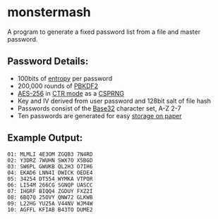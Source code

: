 # monstermash
A program to generate a fixed password list from a file and master password.

## Password Details:
- 100bits of [entropy](https://en.wikipedia.org/wiki/Password_strength) per password
- 200,000 rounds of [PBKDF2](https://en.wikipedia.org/wiki/PBKDF2)
- [AES-256](https://en.wikipedia.org/wiki/Advanced_Encryption_Standard) in [CTR mode](https://en.wikipedia.org/wiki/Block_cipher_mode_of_operation#Counter_(CTR)) as a [CSPRNG](https://en.wikipedia.org/wiki/Cryptographically_secure_pseudorandom_number_generator)
- Key and IV derived from user password and 128bit salt of file hash
- Passwords consist of the [Base32](https://en.wikipedia.org/wiki/Base32) character set, A-Z 2-7
- Ten passwords are generated for easy [storage on paper](https://www.schneier.com/news/archives/2010/11/bruce_schneier_write.html)

## Example Output:

```
01: MLMLI 4E3OM ZGQB3 7N4RD
02: Y3DRZ 7WUHN SWX7O X5BGD
03: SW6PL GWUKB QL2H3 O7IH6
04: EKAD6 LNN4I DWICK OEDE4
05: 34254 DT554 WYMKA VTPOR
06: LI54M 266CG SGNQP UASCC
07: IHGRF BIQQ4 ZGDUY FXZ2I
08: 6BQ7Q 25OVY QNW72 GLKWB
09: L22HG YU25A V44NV WJM4W
10: AGFFL KFIAB B43TO DUME2
```
